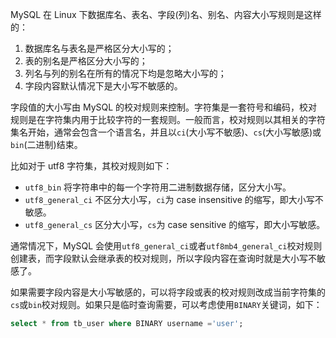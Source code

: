MySQL 在 Linux 下数据库名、表名、字段(列)名、别名、内容大小写规则是这样的：

1. 数据库名与表名是严格区分大小写的；
2. 表的别名是严格区分大小写的；
3. 列名与列的别名在所有的情况下均是忽略大小写的；
4. 字段内容默认情况下是大小写不敏感的。

字段值的大小写由 MySQL 的校对规则来控制。字符集是一套符号和编码，校对规则是在字符集内用于比较字符的一套规则。一般而言，校对规则以其相关的字符集名开始，通常会包含一个语言名，并且以`ci`(大小写不敏感)、`cs`(大小写敏感)或`bin`(二进制)结束。

比如对于 utf8 字符集，其校对规则如下：

* `utf8_bin` 将字符串中的每一个字符用二进制数据存储，区分大小写。
* `utf8_general_ci` 不区分大小写，`ci`为 case insensitive 的缩写，即大小写不敏感。
* `utf8_general_cs` 区分大小写，`cs`为 case sensitive 的缩写，即大小写敏感。

通常情况下，MySQL 会使用`utf8_general_ci`或者`utf8mb4_general_ci`校对规则创建表，而字段默认会继承表的校对规则，所以字段内容在查询时就是大小写不敏感了。

如果需要字段内容是大小写敏感的，可以将字段或表的校对规则改成当前字符集的`cs`或`bin`校对规则。如果只是临时查询需要，可以考虑使用`BINARY`关键词，如下：

```sql
select * from tb_user where BINARY username ='user';
```



